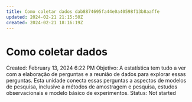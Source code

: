 ```yaml
---
title: Como coletar dados dab8874695fa44e0a40598f13b8aaffe
updated: 2024-02-21 21:15:50Z
created: 2024-02-21 18:16:19Z
---
```


# Como coletar dados

Created: February 13, 2024 6:22 PM
Objetivo: A estatística tem tudo a ver com a elaboração de perguntas e a reunião de dados para explorar essas perguntas. Esta unidade conecta essas perguntas a aspectos de modelos de pesquisa, inclusive a métodos de amostragem e pesquisa, estudos observacionais e modelo básico de experimentos.
Status: Not started